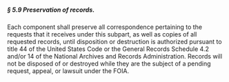 ##### § 5.9 Preservation of records. #####

Each component shall preserve all correspondence pertaining to the requests that it receives under this subpart, as well as copies of all requested records, until disposition or destruction is authorized pursuant to title 44 of the United States Code or the General Records Schedule 4.2 and/or 14 of the National Archives and Records Administration. Records will not be disposed of or destroyed while they are the subject of a pending request, appeal, or lawsuit under the FOIA.